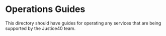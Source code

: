 # Operations Guides

This directory should have guides for operating any services that are being supported by the Justice40 team.
